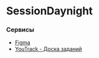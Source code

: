 # SessionDaynight
### Сервисы
- [Figma]()
- [YouTrack - Доска заданий](https://sessiondaynight.youtrack.cloud/agiles/170-2/current)
